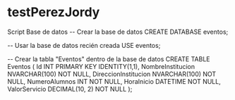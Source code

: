 # testPerezJordy
Script Base de datos 
-- Crear la base de datos
CREATE DATABASE eventos;

-- Usar la base de datos recién creada
USE eventos;

-- Crear la tabla "Eventos" dentro de la base de datos
CREATE TABLE Eventos (
    Id INT PRIMARY KEY IDENTITY(1,1),
    NombreInstitucion NVARCHAR(100) NOT NULL,
    DireccionInstitucion NVARCHAR(100) NOT NULL,
    NumeroAlumnos INT NOT NULL,
    HoraInicio DATETIME NOT NULL,
    ValorServicio DECIMAL(10, 2) NOT NULL
);
